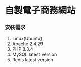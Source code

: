 # 自製電子商務網站

### 安裝需求
1. Linux(Ubuntu)
2. Apache 2.4.29
3. PHP 8.3.4
4. MySQL latest version
5. Redis latest version